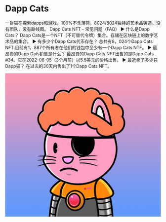 # Dapp Cats

一群猫在探索dapps和游戏。100%不含薄荷。8024/8024独特的艺术品铸造。没有团队，没有路线图。
Dapp Cats NFT - 常见问题（FAQ）
▶ 什么是Dapp Cats？
Dapp Cats是一个NFT（不可替代令牌）集合。存储在区块链上的数字艺术品的集合。
▶ 有多少个Dapp Cats代币存在？
总共有8，024个Dapp Cats NFT.目前有1，887个所有者在他们的钱包中至少有一个Dapp Cats NTF。
▶ 最昂贵的Dapp Cats销售是什么？
最昂贵的Dapp Cats NFT出售的是Dapp Cats #34。它在2022-06-05（3个月前）以5.5美元的价格出售。
▶ 最近卖了多少只Dapp猫？
在过去的30天内售出了1个Dapp Cats NFT。

![nft](unnamed.png)
